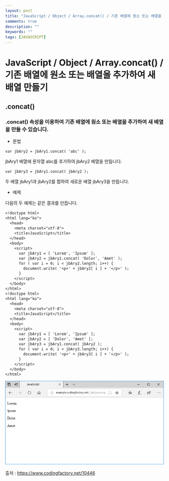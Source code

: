 ```yaml
---
layout: post
title: "JavaScript / Object / Array.concat() / 기존 배열에 원소 또는 배열을 추가하여 새 배열 만들기"
comments: true
description: ""
keywords: ""
tags: [JAVASCRIPT]
---
```


# JavaScript / Object / Array.concat() / 기존 배열에 원소 또는 배열을 추가하여 새 배열 만들기

## .concat()

### .concat() 속성을 이용하여 기존 배열에 원소 또는 배열을 추가하여 새 배열을 만들 수 있습니다.

- 문법

```
var jbAry2 = jbAry1.concat( 'abc' );
```

jbAry1 배열에 문자열 abc를 추가하여 jbAry2 배열을 만듭니다.

```
var jbAry3 = jbAry1.concat( jbAry2 );
```

두 배열 jbAry1과 jbAry2를 합하여 새로운 배열 jbAry3을 만듭니다.

- 예제

다음의 두 예제는 같은 결과를 만듭니다.

```
<!doctype html>
<html lang="ko">
  <head>
    <meta charset="utf-8">
    <title>JavaScript</title>
  </head>
  <body>
    <script>
      var jbAry1 = [ 'Lorem', 'Ipsum' ];
      var jbAry2 = jbAry1.concat( 'Dolor', 'Amet' );
      for ( var i = 0; i < jbAry2.length; i++) {
        document.write( '<p>' + jbAry2[ i ] + '</p>' );
      }
    </script>
  </body>
</html>
<!doctype html>
<html lang="ko">
  <head>
    <meta charset="utf-8">
    <title>JavaScript</title>
  </head>
  <body>
    <script>
      var jbAry1 = [ 'Lorem', 'Ipsum' ];
      var jbAry2 = [ 'Dolor', 'Amet' ];
      var jbAry3 = jbAry1.concat( jbAry2 );
      for ( var i = 0; i < jbAry3.length; i++) {
        document.write( '<p>' + jbAry3[ i ] + '</p>' );
      }
    </script>
  </body>
</html>
```

![javascript-tutorial-array-concat-01](/images/javascript/javascript-tutorial-array-concat-01.png)

출처 : https://www.codingfactory.net/10446